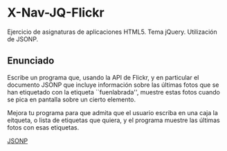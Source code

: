 # X-Nav-JQ-Flickr
Ejercicio de asignaturas de aplicaciones HTML5. Tema jQuery. Utilización de JSONP.

## Enunciado

Escribe un programa que, usando la API de Flickr, y en particular el documento JSONP que incluye información sobre las últimas fotos que se han etiquetado con la etiqueta ``fuenlabrada'', muestre estas fotos cuando se pica en pantalla sobre un cierto elemento.

Mejora tu programa para que admita que el usuario escriba en una caja la eitqueta, o lista de etiquetas que quiera, y el programa muestre las últimas fotos con esas etiquetas.

<a href="http://slnruben.github.io/X-Nav-JQ-Flickr">JSONP</a>